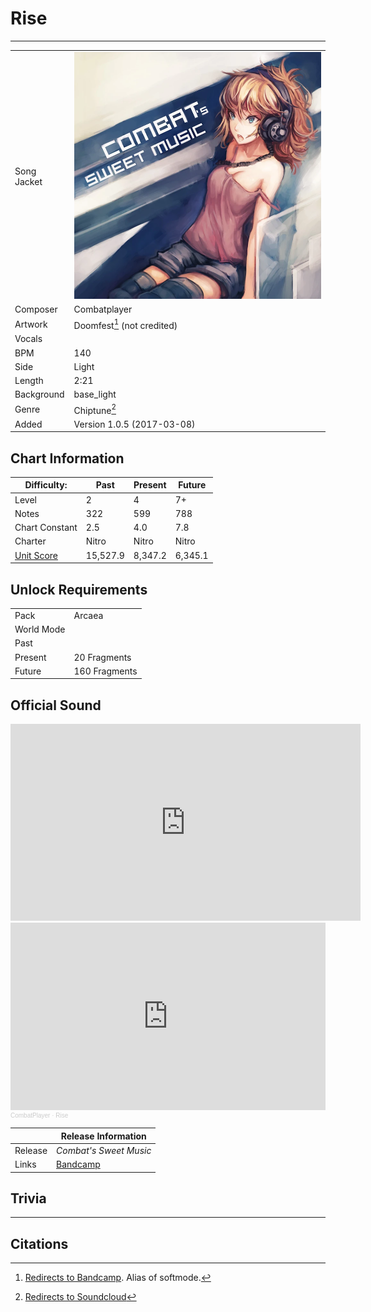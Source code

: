 # Rise

___

| | |
| --- | --- |
| Song Jacket | ![Jacket](../gallery/Rise.png) |
| Composer | Combatplayer |
| Artwork | Doomfest[^1] (not credited) |
| Vocals | |
| BPM | 140 |
| Side | Light |
| Length | 2:21 |
| Background | base_light |
| Genre | Chiptune[^2] |
| Added | Version 1.0.5 (2017-03-08) |

## Chart Information

| Difficulty: | Past | Present | Future |
| --- | --- | --- | --- |
| Level | 2 | 4 | 7+ |
| Notes | 322 | 599 | 788 |
| Chart Constant | 2.5 | 4.0 | 7.8 |
| Charter | Nitro | Nitro | Nitro |
| [Unit Score](../game/scoring.md#unit-score) | 15,527.9 | 8,347.2 | 6,345.1 |

## Unlock Requirements

| | |
| --- | --- |
| Pack | Arcaea |
| World Mode | |
| Past | |
| Present | 20 Fragments |
| Future | 160 Fragments |

## Official Sound

<iframe width="560" height="315" src="https://www.youtube.com/embed/Xf0rRZKdBrU?si=VLJ15XlknLI7-OZW" title="YouTube video player" frameborder="0" allow="accelerometer; autoplay; clipboard-write; encrypted-media; gyroscope; picture-in-picture; web-share" referrerpolicy="strict-origin-when-cross-origin" allowfullscreen></iframe>

<iframe width="100%" height="300" scrolling="no" frameborder="no" allow="autoplay" src="https://w.soundcloud.com/player/?url=https%3A//api.soundcloud.com/tracks/219649014&color=%23ff5500&auto_play=false&hide_related=false&show_comments=true&show_user=true&show_reposts=false&show_teaser=true&visual=true"></iframe><div style="font-size: 10px; color: #cccccc;line-break: anywhere;word-break: normal;overflow: hidden;white-space: nowrap;text-overflow: ellipsis; font-family: Interstate,Lucida Grande,Lucida Sans Unicode,Lucida Sans,Garuda,Verdana,Tahoma,sans-serif;font-weight: 100;"><a href="https://soundcloud.com/combatplayer" title="CombatPlayer" target="_blank" style="color: #cccccc; text-decoration: none;">CombatPlayer</a> · <a href="https://soundcloud.com/combatplayer/rise" title="Rise" target="_blank" style="color: #cccccc; text-decoration: none;">Rise</a></div>

| | Release Information |
|---|---|
| Release | *Combat's Sweet Music* |
| Links | [Bandcamp](https://combatplayer.bandcamp.com/track/rise) |

## Trivia

___

## Citations

[^1]: [Redirects to Bandcamp](https://combatplayer.bandcamp.com/album/combats-sweet-music). Alias of softmode.
[^2]: [Redirects to Soundcloud](https://soundcloud.com/combatplayer/rise)
